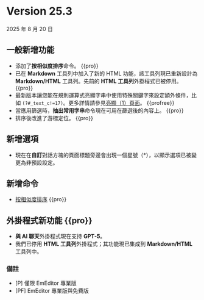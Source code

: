 # Version 25.3

2025 年 8 月 20 日

## 一般新增功能

- 添加了**按相似度排序**命令。 {{pro}}
- 已在 **Markdown** 工具列中加入了新的 HTML 功能，該工具列現已重新設計為 **Markdown/HTML** 工具列。先前的 **HTML 工具列**外掛程式已被停用。 {{pro}}
- 最新版本讓您能在規則運算式亮顯字串中使用特殊關鍵字來設定額外條件，比如 `(?#_text_c!=17)`。更多詳情請參見[亮顯（1）頁面](../dlg/properties/highlight1/index)。 {{profree}}
- 當應用篩選時，**抽出常用字串**命令現在可用在篩選後的內容上。 {{pro}}
- 排序後改進了游標定位。 {{pro}}

## 新增選項

- 現在在**自訂**對話方塊的頁面標題旁邊會出現一個星號（\*），以顯示選項已被變更為非預設設定。

## 新增命令

- [按相似度排序](../cmd/sort/sort_similarity) {{pro}}


## 外掛程式新功能 {{pro}}

- **與 AI 聊天**外掛程式現在支持 **GPT-5**。
- 我們已停用 **HTML 工具列**外掛程式；其功能現已集成到 **Markdown/HTML** 工具列中。

### 備註

- \[P\] 僅限 EmEditor 專業版
- \[PF\] EmEditor 專業版與免費版